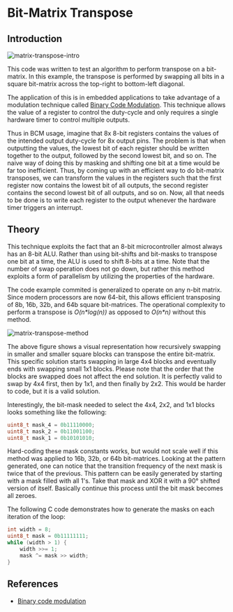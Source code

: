 # Bit-Matrix Transpose #

## Introduction ##

![matrix-transpose-intro](http://code.digital-static.net/matrix-transpose/raw/tip/doc/matrix-transpose-intro.png)

This code was written to test an algorithm to perform transpose on a bit-matrix.
In this example, the transpose is performed by swapping all bits in a square
bit-matrix across the top-right to bottom-left diagonal.

The application of this is in embedded applications to take advantage of a
modulation technique called
[Binary Code Modulation](http://www.batsocks.co.uk/readme/art_bcm_1.htm). This
technique allows the value of a register to control the duty-cycle and only
requires a single hardware timer to control multiple outputs.

Thus in BCM usage, imagine that 8x 8-bit registers contains the values of the
intended output duty-cycle for 8x output pins. The problem is that when
outputting the values, the lowest bit of each register should be written
together to the output, followed by the second lowest bit, and so on.
The naive way of doing this by masking and shifting one bit at a time would be
far too inefficient. Thus, by coming up with an efficient way to do bit-matrix
transposes, we can transform the values in the registers such that the first
register now contains the lowest bit of all outputs, the second register
contains the second lowest bit of all outputs, and so on. Now, all that needs
to be done is to write each register to the output whenever the hardware timer
triggers an interrupt.

## Theory ##

This technique exploits the fact that an 8-bit microcontroller almost always has
an 8-bit ALU. Rather than using bit-shifts and bit-masks to transpose one bit
at a time, the ALU is used to shift 8-bits at a time. Note that the number of
swap operation does not go down, but rather this method exploits a form of
parallelism by utilizing the properties of the hardware.

The code example commited is generalized to operate on any n-bit matrix. Since
modern processors are now 64-bit, this allows efficient transposing of 8b, 16b,
32b, and 64b square bit-matrices. The operational complexity to perform a
transpose is _O(n\*log(n))_ as opposed to _O(n\*n)_ without this method.

![matrix-transpose-method](http://code.digital-static.net/matrix-transpose/raw/tip/doc/matrix-transpose-method.png)

The above figure shows a visual representation how recursively swapping in
smaller and smaller square blocks can transpose the entire bit-matrix.
This specific solution starts swapping in large 4x4 blocks and eventually ends
with swapping small 1x1 blocks. Please note that the order that the blocks are
swapped does not affect the end solution. It is perfectly valid to swap by 4x4
first, then by 1x1, and then finally by 2x2. This would be harder to code, but
it is a valid solution.

Interestingly, the bit-mask needed to select the 4x4, 2x2, and 1x1 blocks looks
something like the following:
```c
uint8_t mask_4 = 0b11110000;
uint8_t mask_2 = 0b11001100;
uint8_t mask_1 = 0b10101010;
```

Hard-coding these mask constants works, but would not scale well if this method
was applied to 16b, 32b, or 64b bit-matrices. Looking at the pattern generated,
one can notice that the transition frequency of the next mask is twice that of
the previous. This pattern can be easily generated by starting with a mask
filled with all 1's. Take that mask and XOR it with a 90° shifted version of
itself. Basically continue this process until the bit mask becomes all zeroes.

The following C code demonstrates how to generate the masks on each iteration
of the loop:
```c
int width = 8;
uint8_t mask = 0b11111111;
while (width > 1) {
	width >>= 1;
	mask ^= mask >> width;
}
```

## References ##

* [Binary code modulation](http://www.batsocks.co.uk/readme/art_bcm_1.htm)
